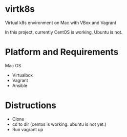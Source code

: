 # virtk8s
Virtual k8s environment on Mac with VBox and Vagrant

In this project, currently CentOS is working.  Ubuntu is not.

# Platform and Requirements
Mac OS
  - Virtualbox
  - Vagrant
  - Ansible

# Distructions
  - Clone
  - cd to dir (centos is working.  ubuntu is not yet.)
  - Run vagrant up
